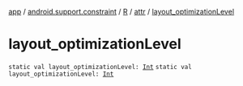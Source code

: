 [app](../../../index.md) / [android.support.constraint](../../index.md) / [R](../index.md) / [attr](index.md) / [layout_optimizationLevel](./layout_optimization-level.md)

# layout_optimizationLevel

`static val layout_optimizationLevel: `[`Int`](https://kotlinlang.org/api/latest/jvm/stdlib/kotlin/-int/index.html)
`static val layout_optimizationLevel: `[`Int`](https://kotlinlang.org/api/latest/jvm/stdlib/kotlin/-int/index.html)